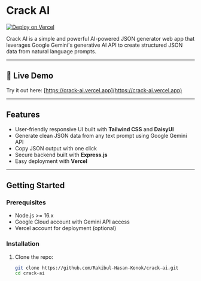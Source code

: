# Crack AI

[![Deploy on Vercel](https://vercel.com/button)](https://vercel.com/md-rokibul-hassan-konoks-projects/crack-ai)

Crack AI is a simple and powerful AI-powered JSON generator web app that leverages Google Gemini's generative AI API to create structured JSON data from natural language prompts.

---

## 🚀 Live Demo

Try it out here: [https://crack-ai.vercel.app](https://crack-ai.vercel.app)

---

## Features

- User-friendly responsive UI built with **Tailwind CSS** and **DaisyUI**
- Generate clean JSON data from any text prompt using Google Gemini API
- Copy JSON output with one click
- Secure backend built with **Express.js**
- Easy deployment with **Vercel**

---



## Getting Started

### Prerequisites

- Node.js >= 16.x
- Google Cloud account with Gemini API access
- Vercel account for deployment (optional)

### Installation

1. Clone the repo:

   ```bash
   git clone https://github.com/Rakibul-Hasan-Konok/crack-ai.git
   cd crack-ai
